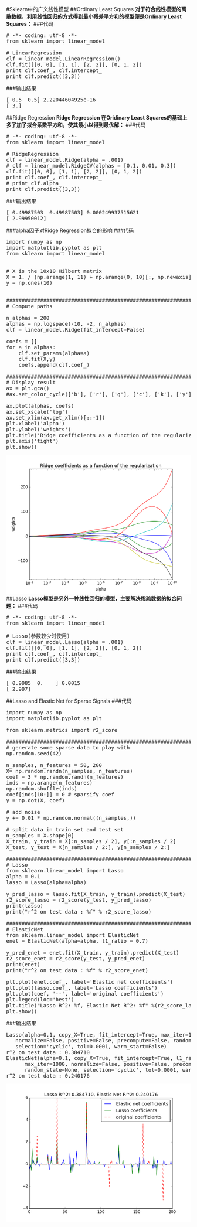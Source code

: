 #Sklearn中的广义线性模型
##Ordinary Least Squares
**对于符合线性模型的离散数据，利用线性回归的方式得到最小残差平方和的模型便是Ordinary Least Squares：**
###代码
<pre>
# -*- coding: utf-8 -*-
from sklearn import linear_model

# LinearRegression
clf = linear_model.LinearRegression()
clf.fit([[0, 0], [1, 1], [2, 2]], [0, 1, 2])
print clf.coef_, clf.intercept_
print clf.predict([3,3])
</pre>
###输出结果
<pre>
[ 0.5  0.5] 2.22044604925e-16
[ 3.]
</pre>
##Ridge Regression
**Ridge Regression 在Oridinary Least Squares的基础上多了加了拟合系数平方和，使其最小以得到最优解：**
###代码
<pre>
# -*- coding: utf-8 -*-
from sklearn import linear_model

# RidgeRegression
clf = linear_model.Ridge(alpha = .001)
# clf = linear_model.RidgeCV(alphas = [0.1, 0.01, 0.3])
clf.fit([[0, 0], [1, 1], [2, 2]], [0, 1, 2])
print clf.coef_, clf.intercept_
# print clf.alpha_
print clf.predict([3,3])
</pre>
###输出结果
<pre>
[ 0.49987503  0.49987503] 0.000249937515621
[ 2.99950012]
</pre>
###alpha因子对Ridge Regression拟合的影响
###代码
<pre>
import numpy as np
import matplotlib.pyplot as plt
from sklearn import linear_model


# X is the 10x10 Hilbert matrix
X = 1. / (np.arange(1, 11) + np.arange(0, 10)[:, np.newaxis])
y = np.ones(10)


###############################################################
# Compute paths

n_alphas = 200
alphas = np.logspace(-10, -2, n_alphas)
clf = linear_model.Ridge(fit_intercept=False)

coefs = []
for a in alphas:
    clf.set_params(alpha=a)
    clf.fit(X,y)
    coefs.append(clf.coef_)

################################################################
# Display result
ax = plt.gca()
#ax.set_color_cycle(['b'], ['r'], ['g'], ['c'], ['k'], ['y'], ['m'])

ax.plot(alphas, coefs)
ax.set_xscale('log')
ax.set_xlim(ax.get_xlim()[::-1])
plt.xlabel('alpha')
plt.ylabel('weights')
plt.title('Ridge coefficients as a function of the regularization')
plt.axis('tight')
plt.show()
</pre>
![alpha](https://github.com/Lovingmylove/python.sc/raw/master/scikit-learn/alpha_Ridge_Regression.png)
##Lasso
**Lasso模型是另外一种线性回归的模型，主要解决稀疏数据的拟合问题：**
###代码
<pre>
# -*- coding: utf-8 -*-
from sklearn import linear_model

# Lasso(参数较少时使用)
clf = linear_model.Lasso(alpha = .001)
clf.fit([[0, 0], [1, 1], [2, 2]], [0, 1, 2])
print clf.coef_, clf.intercept_
print clf.predict([3,3])
</pre>
###输出结果
<pre>
[ 0.9985  0.    ] 0.0015
[ 2.997]
</pre>
##Lasso and Elastic Net for Sparse Signals
###代码
<pre>
import numpy as np
import matplotlib.pyplot as plt

from sklearn.metrics import r2_score

################################################################################
# generate some sparse data to play with
np.random.seed(42)

n_samples, n_features = 50, 200
X= np.random.randn(n_samples, n_features)
coef = 3 * np.random.randn(n_features)
inds = np.arange(n_features)
np.random.shuffle(inds)
coef[inds[10:]] = 0 # sparsify coef
y = np.dot(X, coef)

# add noise
y += 0.01 * np.random.normal((n_samples,))

# split data in train set and test set
n_samples = X.shape[0]
X_train, y_train = X[:n_samples / 2], y[:n_samples / 2]
X_test, y_test = X[n_samples / 2:], y[n_samples / 2:]

################################################################################
# Lasso
from sklearn.linear_model import Lasso
alpha = 0.1
lasso = Lasso(alpha=alpha)

y_pred_lasso = lasso.fit(X_train, y_train).predict(X_test)
r2_score_lasso = r2_score(y_test, y_pred_lasso)
print(lasso)
print("r^2 on test data : %f" % r2_score_lasso)

################################################################################
# ElasticNet
from sklearn.linear_model import ElasticNet
enet = ElasticNet(alpha=alpha, l1_ratio = 0.7)

y_pred_enet = enet.fit(X_train, y_train).predict(X_test)
r2_score_enet = r2_score(y_test, y_pred_enet)
print(enet)
print("r^2 on test data : %f" % r2_score_enet)

plt.plot(enet.coef_, label='Elastic net coefficients')
plt.plot(lasso.coef_, label='Lasso coefficients')
plt.plot(coef, '--', label='original coefficients')
plt.legend(loc='best')
plt.title("Lasso R^2: %f, Elastic Net R^2: %f" %(r2_score_lasso, r2_score_enet) )
plt.show()
</pre>
###输出结果
<pre>
Lasso(alpha=0.1, copy_X=True, fit_intercept=True, max_iter=1000,
   normalize=False, positive=False, precompute=False, random_state=None,
   selection='cyclic', tol=0.0001, warm_start=False)
r^2 on test data : 0.384710
ElasticNet(alpha=0.1, copy_X=True, fit_intercept=True, l1_ratio=0.7,
      max_iter=1000, normalize=False, positive=False, precompute=False,
      random_state=None, selection='cyclic', tol=0.0001, warm_start=False)
r^2 on test data : 0.240176
</pre>
![](https://github.com/Lovingmylove/python.sc/raw/master/scikit-learn/Lasso_and_Elastic_Net_for_Sparse_Signals.png)

